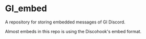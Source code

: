 # GI_embed
A repository for storing embedded messages of GI Discord.

Almost embeds in this repo is using the Discohook's embed format.

